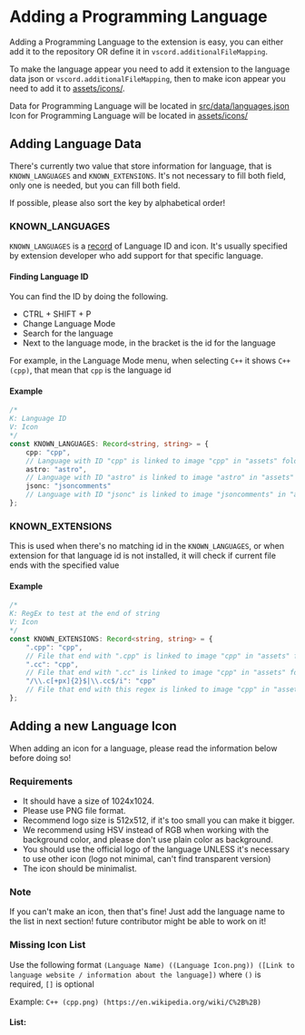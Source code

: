 # Adding a Programming Language

Adding a Programming Language to the extension is easy, you can either add it to the repository OR define it in `vscord.additionalFileMapping`.

To make the language appear you need to add it extension to the language data json or `vscord.additionalFileMapping`, then to make icon appear you need to add it to [assets/icons/](/assets/icons/).

Data for Programming Language will be located in [src/data/languages.json](/src/data/languages.json)
Icon for Programming Language will be located in [assets/icons/](/assets/icons/)

## Adding Language Data

There's currently two value that store information for language, that is `KNOWN_LANGUAGES` and `KNOWN_EXTENSIONS`.
It's not necessary to fill both field, only one is needed, but you can fill both field.<br>

If possible, please also sort the key by alphabetical order!

### KNOWN_LANGUAGES

`KNOWN_LANGUAGES` is a [record](https://www.typescriptlang.org/docs/handbook/utility-types.html#recordkeys-type) of Language ID and icon.
It's usually specified by extension developer who add support for that specific language.

#### Finding Language ID

You can find the ID by doing the following.

-   CTRL + SHIFT + P
-   Change Language Mode
-   Search for the language
-   Next to the language mode, in the bracket is the id for the language

For example, in the Language Mode menu, when selecting `C++` it shows `C++ (cpp)`, that mean that `cpp` is the language id

#### Example

```ts
/*
K: Language ID
V: Icon
*/
const KNOWN_LANGUAGES: Record<string, string> = {
    cpp: "cpp",
    // Language with ID "cpp" is linked to image "cpp" in "assets" folder
    astro: "astro",
    // Language with ID "astro" is linked to image "astro" in "assets" folder
    jsonc: "jsoncomments"
    // Language with ID "jsonc" is linked to image "jsoncomments" in "assets" folder
};
```

### KNOWN_EXTENSIONS

This is used when there's no matching id in the `KNOWN_LANGUAGES`, or when extension for that language id is not installed, it will check if current file ends with the specified value

#### Example

```ts
/*
K: RegEx to test at the end of string
V: Icon
*/
const KNOWN_EXTENSIONS: Record<string, string> = {
    ".cpp": "cpp",
    // File that end with ".cpp" is linked to image "cpp" in "assets" folder
    ".cc": "cpp",
    // File that end with ".cc" is linked to image "cpp" in "assets" folder
    "/\\.c[+px]{2}$|\\.cc$/i": "cpp"
    // File that end with this regex is linked to image "cpp" in "assets" folder
};
```

## Adding a new Language Icon

When adding an icon for a language, please read the information below before doing so!

### Requirements

-   It should have a size of 1024x1024.
-   Please use PNG file format.
-   Recommend logo size is 512x512, if it's too small you can make it bigger.
-   We recommend using HSV instead of RGB when working with the background color, and please don't use plain color as background.
-   You should use the official logo of the language UNLESS it's necessary to use other icon (logo not minimal, can't find transparent version)
-   The icon should be minimalist.

### Note

If you can't make an icon, then that's fine! Just add the language name to the list in next section! future contributor might be able to work on it!

### Missing Icon List

Use the following format `(Language Name) ((Language Icon.png)) ([Link to language website / information about the language])` where `()` is required, `[]` is optional

Example: `C++ (cpp.png) (https://en.wikipedia.org/wiki/C%2B%2B)`

#### List:
